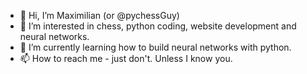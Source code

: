 - 👋 Hi, I’m Maximilian (or @pychessGuy)
- 👀 I’m interested in chess, python coding, website development and neural networks.
- 🌱 I’m currently learning how to build neural networks with python.
- 📫 How to reach me - just don't. Unless I know you.

<!---
pychessGuy/pychessGuy is a ✨ special ✨ repository because its `README.md` (this file) appears on your GitHub profile.
You can click the Preview link to take a look at your changes.
--->
